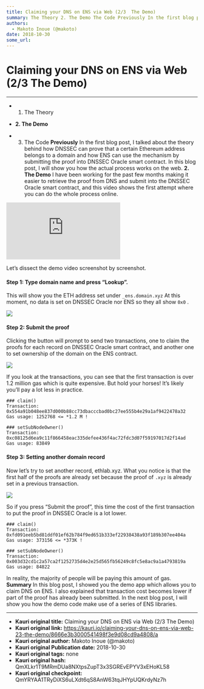 ```yaml
---
title: Claiming your DNS on ENS via Web (2/3  The Demo)
summary: The Theory 2. The Demo The Code Previously In the first blog post, I talked about the theory behind how DNSSEC can prove that a certain Ethereum address belongs to a domain and how ENS can use the mechanism by submitting the proof into DNSSEC Oracle smart contract. In this blog post, I will show you how the actual process works on the web. 2. The Demo I have been working for the past few months making it easier to retrieve the proof from DNS and submit into the DNSSEC Oracle smart contract, and
authors:
  - Makoto Inoue (@makoto)
date: 2018-10-30
some_url: 
---
```


# Claiming your DNS on ENS via Web (2/3  The Demo)



----




 * 1. The Theory

 *  **2. The Demo** 

 * 3. The Code
 **Previously** 
In the first blog post, I talked about the theory behind how DNSSEC can prove that a certain Ethereum address belongs to a domain and how ENS can use the mechanism by submitting the proof into DNSSEC Oracle smart contract.
In this blog post, I will show you how the actual process works on the web.
 **2. The Demo** 
I have been working for the past few months making it easier to retrieve the proof from DNS and submit into the DNSSEC Oracle smart contract, and this video shows the first attempt where you can do the whole process online.

<iframe allowfullscreen="" frameborder="0" scrolling="no" src="https://cdn.embedly.com/widgets/media.html?url=http%3A%2F%2Fwww.youtube.com%2Fwatch%3Fv%3DKOsMMpIO-pQ&amp;src=https%3A%2F%2Fwww.youtube.com%2Fembed%2FKOsMMpIO-pQ&amp;type=text%2Fhtml&amp;key=a19fcc184b9711e1b4764040d3dc5c07&amp;schema=youtube"></iframe>

Let’s dissect the demo video screenshot by screenshot.

#### Step 1: Type domain name and press “Lookup”.
This will show you the ETH address set under `_ens.domain.xyz` 
At this moment, no data is set on DNSSEC Oracle nor ENS so they all show `0x0` .

![](https://cdn-images-1.medium.com/max/1600/1*LIA_3Yv2dIMIXBOKHvkmyQ.png)


#### Step 2: Submit the proof
Clicking the button will prompt to send two transactions, one to claim the proofs for each record on DNSSEC Oracle smart contract, and another one to set ownership of the domain on the ENS contract.

![](https://cdn-images-1.medium.com/max/1600/1*U-egIBGBF0xGSDb9omj-Lg.png)

If you look at the transactions, you can see that the first transaction is over 1.2 million gas which is quite expensive. But hold your horses! It’s likely you’ll pay a lot less in practice.

```
### claim()
Transaction: 0x554a91b048ee837d000b88cc73dbacccbad0bc27ee555b4e29a1af9422478a32
Gas usage: 1252768 <= *1.2 M !
```



```
### setSubNodeOwner()
Transaction: 0xc08125d6ea9c11f866458eac335defee436f4ac72fdc3d07f59197017d2f14ad
Gas usage: 83849
```



#### Step 3: Setting another domain record
Now let’s try to set another record, ethlab.xyz.
What you notice is that the first half of the proofs are already set because the proof of `.xyz` is already set in a previous transaction.

![](https://cdn-images-1.medium.com/max/1600/1*HtUJH5DTf9GgyfG0wrfnHQ.png)

So if you press “Submit the proof”, this time the cost of the first transaction to put the proof in DNSSEC Oracle is a lot lower.

```
### claim()
Transaction: 0xfd091eeb5bd81ddf01ef62b784f9ed651b333ef22938438a93f189b307ee404a
Gas usage: 373156 <= *373K !
```



```
### setSubNodeOwner()
Transaction: 0x003d32cd1c2a57ca2f1252735d4e2e25d565fb56249c8fc5e8ac9a1a4793819a
Gas usage: 84822
```


In reality, the majority of people will be paying this amount of gas.
 **Summary** 
In this blog post, I showed you the demo app which allows you to claim DNS on ENS. I also explained that transaction cost becomes lower if part of the proof has already been submitted. In the next blog post, I will show you how the demo code make use of a series of ENS libraries.



---

- **Kauri original title:** Claiming your DNS on ENS via Web (2/3  The Demo)
- **Kauri original link:** https://kauri.io/claiming-your-dns-on-ens-via-web-23-the-demo/8666e3b3000541498f3e9d08cd9a4808/a
- **Kauri original author:** Makoto Inoue (@makoto)
- **Kauri original Publication date:** 2018-10-30
- **Kauri original tags:** none
- **Kauri original hash:** QmXLkr1T9MRmDUa8NXtpsZupT3x3SGREvEPYV3xEHoKL58
- **Kauri original checkpoint:** QmYRYAA1TRyDiXS6uLXdt6qS8AnW63tqJHYpUQKrdyNz7h



